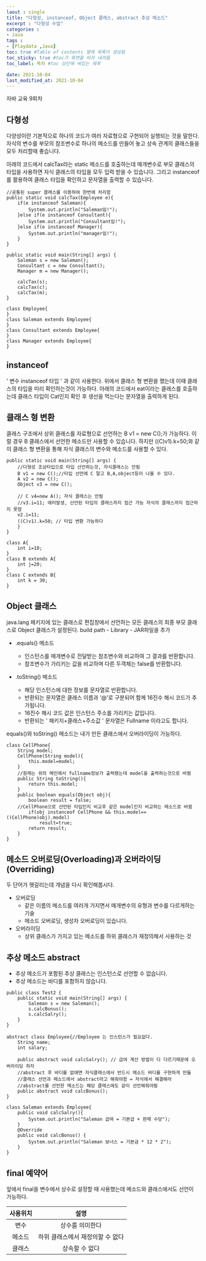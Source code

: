 ```yaml
---
laout : single
title: "다형성, instanceof, Object 클래스, abstract 추상 메소드"
excerpt : "다형성 수업"
categories :
- Java
tags :
- [Playdata ,Java]
toc: true #Table of contents 옆에 목록이 생성됨
toc_sticky: true #toc가 화면을 따라 내려옴
toc_label: 목차 #toc 상단에 써있는 제목

date: 2021-10-04
last_modified_at: 2021-10-04
---
```

자바 교육 9회차

## 다형성

다양성이란 기본적으로 하나의 코드가 여러 자료형으로 구현되어 실행되는 것을 말한다.
자식의 변수를 부모의 참조변수로 하나의 메소드를 만들어 놓고 상속 관계의 클래스들을 모두 처리할때 좋습니다.

아래의 코드에서 calcTax라는 static 메소드를 호출하는데 매개변수로 부모 클래스의 타입을 사용하면 자식 클래스의 타입을 모두 입력 받을 수 있습니다. 그리고 instanceof를 활용하여 클래스 타입을 확인하고 문자열을 출력할 수 있습니다.
```
//공통된 super 클래스를 이용하여 한번에 처리함
public static void calcTax(Employee e){
	if(e instanceof Saleman){
		System.out.println("Saleman임!");
	}else if(e instanceof Consultant){
		System.out.println("Consultant임!");
	}else if(e instanceof Manager){
		System.out.println("manager임!");
	}
}

public static void main(String[] args) {
	Saleman s = new Saleman();
	Consultant c = new Consultant();
	Manager m = new Manager();

	calcTax(s);
	calcTax(c);
	calcTax(m);
}

class Employee{
}
class Saleman extends Employee{
}
class Consultant extends Employee{
}
class Manager extends Employee{
}
```
## instanceof
' 변수 instanceof 타입 ' 과 같이 사용한다.
위에서 클래스 형 변환을 했는데 이때 클래스의 타입을 미리 확인하는것이 가능하다.
아래의 코드에서 eat이라는 클래스를 호출하는데 클래스 타입이 Cat인지 확인 후 생선을 먹는다는 문자열을 출력하게 된다.

## 클래스 형 변환

클래스 구조에서 상위 클래스를 자료형으로 선언하는 B v1 = new C();가 가능하다. 이럴 경우 B 클래스에서 선언한 메소드만 사용할 수 있습니다. 하지만 ((C)v1).k=50;와 같이 클래스 형 변환을 통해 자식 클래스의 변수와 메소드를 사용할 수 있다.

```
public static void main(String[] args) {
	//다형성 조상타입으로 타입 선언하는것, 자식클래스는 안됨
	B v1 = new C();//타입 선언에 C 말고 B,A,object등이 나올 수 있다.
	A v2 = new C();
	Object v3 = new C();

	// C v4=new A(); 자식 클래스는 안됨
	//v3.i=11; 에러발생, 선언된 타입의 클래스까지 접근 가능 자식의 클래스까지 접근하지 못함
	v2.i=11;
	((C)v1).k=50; // 타입 변환 가능하다
	}
}

class A{
	int i=10;
}
class B extends A{
	int j=20;
}
class C extends B{
	int k = 30;
}
```



## Object 클래스

java.lang 패키지에 있는 클래스로 편집창에서 선언하는 모든 클래스의 최종 부모 클래스로 Object 클래스가 설정된다.
build path - Library - JAR파일을 추가
- .equals() 메소드
  - 인스턴스를 매개변수로 전달받는 참조변수와 비교하여 그 결과를 반환합니다.
  - 참조변수가 가리키는 값을 비교하며 다른 두객체는 false를 반환합니다.

- .toString() 메소드
  - 해당 인스턴스에 대한 정보를 문자열로 반환합니다.
  - 반환되는 문자열은 클래스 이름과 '@'로 구분되어 함께 16진수 해시 코드가 추가됩니다.
  - 16진수 해시 코드 값은 인스턴스 주소를 가리키는 값입니다.
  - 반환되는 ' 패키지+클래스+주소값 ' 문자열은 Fullname 이라고도 합니다.

equals()와 toString() 메소드는 내가 만든 클래스에서 오버라이딩이 가능하다.

```
class CellPhone{
	String model;
	CellPhone(String model){
		this.model=model;
	}
	//원래는 위의 메인에서 fullname정보가 출력됐는데 model을 출력하는것으로 바뀜
	public String toString(){
		return this.model;
	}
	public boolean equals(Object obj){
		boolean result = false;
    //CellPhone으로 선언된 타입인지 비교후 같은 model인지 비교하는 메소드로 바뀜
		if(obj instanceof CellPhone && this.model==((CellPhone)obj).model)
			result=true;
		return result;
	}
}
```
## 메소드 오버로딩(Overloading)과 오버라이딩(Overriding)

두 단어가 헷갈리는데 개념을 다시 확인해봅시다.
- 오버로딩
  - 같은 이름의 메소드를 여러개 가지면서 매개변수의 유형과 변수를 다르게하는 기술
  - 메소드 오버로딩, 생성자 오버로딩이 있습니다.
- 오버라이딩
  - 상위 클래스가 가지고 있는 메소드를 하위 클래스가 재정의해서 사용하는 것

## 추상 메소드 abstract

- 추상 메소드가 포함된 추상 클래스는 인스턴스로 선언할 수 없습니다.
- 추상 메소드는 바디를 포함하지 않습니다.

```
public class Test2 {
	public static void main(String[] args) {
		Saleman s = new Saleman();		
		s.calcBonus();
		s.calcSalry();
	}
}

abstract class Employee{//Employee 는 인스턴스가 필요없다.
	String name;
	int salary;

	public abstract void calcSalry(); // 급여 계산 방법이 다 다르기때문에 오버라이딩 하자
	//abstract 후 바디를 없애면 자식클래스에서 반드시 메소드 바디를 구현하게 만듦
	//클래스 선언과 메소드에서 abstract라고 해줘야함 = 자식에서 해결해라
	//abstract를 선언한 메소드는 해당 클래스에도 같이 선언해줘야됨
	public abstract void calcBonus();
}

class Saleman extends Employee{
	public void calcSalry(){
		System.out.println("Saleman 급여 = 기본급 + 판매 수당");
	}
	@Override
	public void calcBonus() {
		System.out.println("Saleman 보너스 = 기본금 * 12 * 2");
	}
}
```

## final 예약어

앞에서 final을 변수에서 상수로 설정할 때 사용했는데 메소드와 클래스에서도 선언이 가능하다.

|사용위치|설명|
|:---:|:---:|
|변수|상수를 의미한다|
|메소드|하위 클래스에서 재정의할 수 없다|
|클래스|상속할 수 없다|
